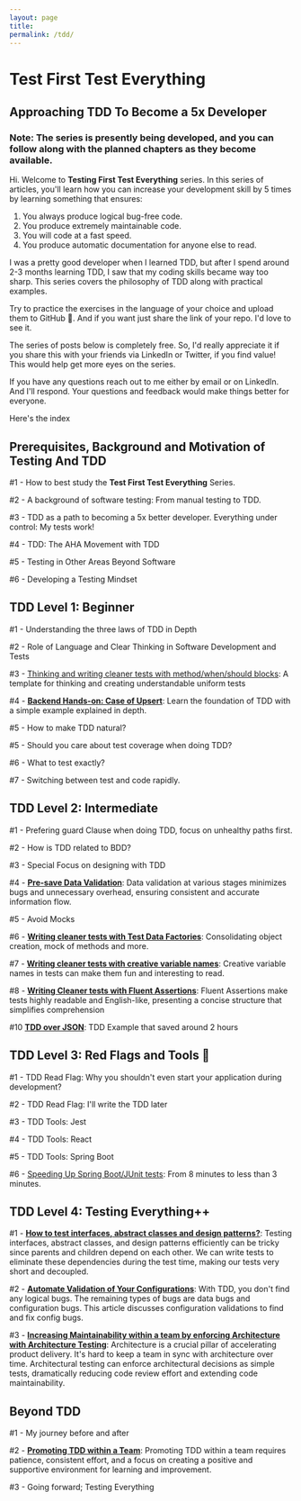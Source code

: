 ```yaml
---
layout: page
title: 
permalink: /tdd/
---
```


# Test First Test Everything

## Approaching TDD To Become a 5x Developer

### Note: **The series is presently being developed, and you can follow along with the planned chapters as they become available.**


Hi. Welcome to **Testing First Test Everything** series. In this series of articles, you'll learn how you can increase your development skill by 5 times by learning something that ensures:

1. You always produce logical bug-free code.
2. You produce extremely maintainable code.
3. You will code at a fast speed.
4. You produce automatic documentation for anyone else to read.

I was a pretty good developer when I learned TDD, but after I spend around 2-3 months learning TDD, I saw that my coding skills became way too sharp. This series covers the philosophy of TDD along with practical examples.

Try to practice the exercises in the language of your choice and upload them to GitHub 🙂. And if you want just share the link of your repo. I'd love to see it.

The series of posts below is completely free. So, I'd really appreciate it if you share this with your friends via LinkedIn or Twitter, if you find value! This would help get more eyes on the series.

If you have any questions reach out to me either by email or on LinkedIn. And I'll respond. Your questions and feedback would make things better for everyone.

Here's the index

## Prerequisites, Background and Motivation of Testing And TDD

#1 - How to best study the **Test First Test Everything** Series.

#2 - A background of software testing: From manual testing to TDD.

#3 - TDD as a path to becoming a 5x better developer. Everything under control: My tests work!

#4 - TDD: The AHA Movement with TDD

#5 - Testing in Other Areas Beyond Software

#6 - Developing a Testing Mindset

## TDD Level 1: Beginner

#1 - Understanding the three laws of TDD in Depth

#2 - Role of Language and Clear Thinking in Software Development and Tests

#3 - [Thinking and writing cleaner tests with method/when/should blocks](https://www.ankushchoubey.com/method-when-should/): A template for thinking and creating understandable uniform tests

#4 - **[Backend Hands-on: Case of Upsert](/tdd-backend-example)**: Learn the foundation of TDD with a simple example explained in depth.

#5 - How to make TDD natural?

#5 - Should you care about test coverage when doing TDD?

#6 - What to test exactly?

#7 - Switching between test and code rapidly.

## TDD Level 2: Intermediate

#1 - Prefering guard Clause when doing TDD, focus on unhealthy paths first.

#2 - How is TDD related to BDD?

#3 - Special Focus on designing with TDD

#4 - **[Pre-save Data Validation](https://www.ankushchoubey.com/pre-save-data-validation/)**: Data validation at various stages minimizes bugs and unnecessary overhead, ensuring consistent and accurate information flow.

#5 - Avoid Mocks

#6 - **[Writing cleaner tests with Test Data Factories](https://www.ankushchoubey.com/test-data-factories/)**: Consolidating object creation, mock of methods and more.

#7 - **[Writing cleaner tests with creative variable names](https://www.ankushchoubey.com/creative-variable-names/)**: Creative variable names in tests can make them fun and interesting to read.

#8 - **[Writing Cleaner tests with Fluent Assertions](https://www.ankushchoubey.com/fluent-assertions/)**: Fluent Assertions make tests highly readable and English-like, presenting a concise structure that simplifies comprehension

#10 **[TDD over JSON](https://www.ankushchoubey.com/tdd-over-json/)**: TDD Example that saved around 2 hours

## TDD Level 3: Red Flags and Tools 🚩

#1 - TDD Read Flag: Why you shouldn't even start your application during development?

#2 - TDD Read Flag: I'll write the TDD later

#3 - TDD Tools: Jest

#4 - TDD Tools: React

#5 - TDD Tools: Spring Boot

#6 - [Speeding Up Spring Boot/JUnit tests](https://www.ankushchoubey.com/spring-boot-junit-faster/): From 8 minutes to less than 3 minutes.

## TDD Level 4: Testing Everything++

#1 - **[How to test interfaces, abstract classes and design patterns?](https://www.ankushchoubey.com/testing-design-patterns/)**: Testing interfaces, abstract classes, and design patterns efficiently can be tricky since parents and children depend on each other. We can write tests to eliminate these dependencies during the test time, making our tests very short and decoupled.

#2 - **[Automate Validation of Your Configurations](https://www.ankushchoubey.com/v1/validate-configuration)**: With TDD, you don't find any logical bugs. The remaining types of bugs are data bugs and configuration bugs. This article discusses configuration validations to find and fix config bugs.

#3 - **[Increasing Maintainability within a team by enforcing Architecture with Architecture Testing](https://www.ankushchoubey.com/architecture-testing/)**: Architecture is a crucial pillar of accelerating product delivery. It's hard to keep a team in sync with architecture over time. Architectural testing can enforce architectural decisions as simple tests, dramatically reducing code review effort and extending code maintainability.

## Beyond TDD

#1 - My journey before and after

#2 - [**Promoting TDD within a Team**](/promote-tdd-in-a-team): Promoting TDD within a team requires patience, consistent effort, and a focus on creating a positive and supportive environment for learning and improvement.

#3 - Going forward; Testing Everything